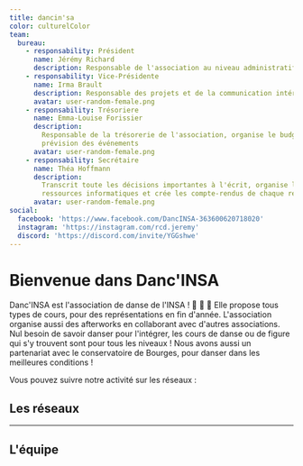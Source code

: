 ```yaml
---
title: dancin'sa
color: culturelColor
team:
  bureau:
    - responsability: Président
      name: Jérémy Richard
      description: Responsable de l'association au niveau administratif
    - responsability: Vice-Présidente
      name: Irma Brault
      description: Responsable des projets et de la communication intérieur
      avatar: user-random-female.png
    - responsability: Trésoriere
      name: Emma-Louise Forissier
      description:
        Responsable de la trésorerie de l'association, organise le budget en
        prévision des événements
      avatar: user-random-female.png
    - responsability: Secrétaire
      name: Théa Hoffmann
      description:
        Transcrit toute les décisions importantes à l'écrit, organise les
        ressources informatiques et crée les compte-rendus de chaque réunions
      avatar: user-random-female.png
social:
  facebook: 'https://www.facebook.com/DancINSA-363600620718020'
  instagram: 'https://instagram.com/rcd.jeremy'
  discord: 'https://discord.com/invite/YGGshwe'
---
```


# Bienvenue dans Danc'INSA

<campus-center>
  <campus-responsive-image
    folder-name="federation/culturel/dancinsa"
    name="logo.png"
    max-width="400">
  </campus-responsive-image>
</campus-center>

Danc'INSA est l'association de danse de l'INSA ! 🕺 🎵 💃 Elle propose tous
types de cours, pour des représentations en fin d'année. L'association organise
aussi des afterworks en collaborant avec d'autres associations. Nul besoin de
savoir danser pour l'intégrer, les cours de danse ou de figure qui s'y trouvent
sont pour tous les niveaux ! Nous avons aussi un partenariat avec le
conservatoire de Bourges, pour danser dans les meilleures conditions !

Vous pouvez suivre notre activité sur les réseaux :

## Les réseaux

<campus-social :social="social" :color="color"></campus-social>

---

## L'équipe

<campus-team :team="team" :color="color"></campus-team>
